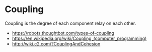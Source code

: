 # Coupling

Coupling is the degree of each component relay on each other.

- https://robots.thoughtbot.com/types-of-coupling
- https://en.wikipedia.org/wiki/Coupling_(computer_programming)
- http://wiki.c2.com/?CouplingAndCohesion

